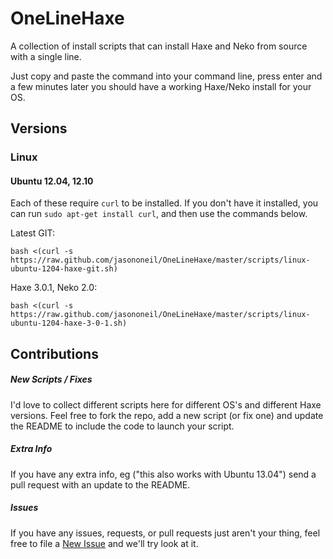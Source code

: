 OneLineHaxe
===========

A collection of install scripts that can install Haxe and Neko from source with a single line.

Just copy and paste the command into your command line, press enter and a few minutes later you should have a working Haxe/Neko install for your OS.

Versions
--------

### Linux

#### Ubuntu 12.04, 12.10

Each of these require `curl` to be installed.  If you don't have it installed, you can run `sudo apt-get install curl`, and then use the commands below.

Latest GIT:

    bash <(curl -s https://raw.github.com/jasononeil/OneLineHaxe/master/scripts/linux-ubuntu-1204-haxe-git.sh)

Haxe 3.0.1, Neko 2.0:

    bash <(curl -s https://raw.github.com/jasononeil/OneLineHaxe/master/scripts/linux-ubuntu-1204-haxe-3-0-1.sh)

Contributions
-------------

##### New Scripts / Fixes

I'd love to collect different scripts here for different OS's and different Haxe versions.  Feel free to fork the repo, add a new script (or fix one) and update the README to include the code to launch your script.

##### Extra Info

If you have any extra info, eg ("this also works with Ubuntu 13.04") send a pull request with an update to the README.

##### Issues

If you have any issues, requests, or pull requests just aren't your thing, feel free to file a [New Issue](https://github.com/jasononeil/OneLineHaxe/issues/new) and we'll try look at it.
